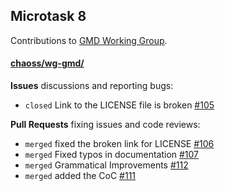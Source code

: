 ## Microtask 8

Contributions to [GMD Working Group](https://github.com/chaoss/wg-gmd/).

#### [chaoss/wg-gmd/](https://github.com/chaoss/wg-gmd/)

**Issues** discussions and reporting bugs:
- `closed` Link to the LICENSE file is broken [#105](https://github.com/chaoss/wg-gmd/issues/105)

**Pull Requests** fixing issues and code reviews:
- `merged` fixed the broken link for LICENSE [#106](https://github.com/chaoss/wg-gmd/pull/106)
- `merged` Fixed typos in documentation [#107](https://github.com/chaoss/wg-gmd/pull/107)
- `merged` Grammatical Improvements [#112](https://github.com/chaoss/wg-gmd/pull/112)
- `merged` added the CoC [#111](https://github.com/chaoss/wg-gmd/pull/111)


